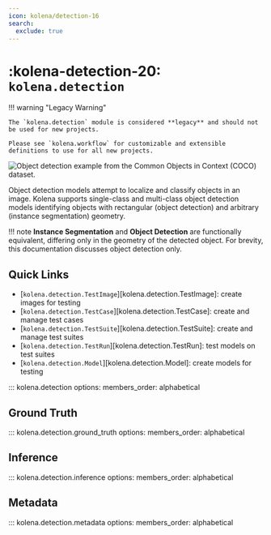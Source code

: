 ```yaml
---
icon: kolena/detection-16
search:
  exclude: true
---
```


# :kolena-detection-20: `kolena.detection`

!!! warning "Legacy Warning"

    The `kolena.detection` module is considered **legacy** and should not be used for new projects.

    Please see `kolena.workflow` for customizable and extensible definitions to use for all new projects.

![Object detection example from the Common Objects in Context (COCO) dataset.](/assets/images/detection-airplane.jpg)

Object detection models attempt to localize and classify objects in an image. Kolena supports single-class and
multi-class object detection models identifying objects with rectangular (object detection) and arbitrary (instance
segmentation) geometry.

!!! note
    **Instance Segmentation** and **Object Detection** are functionally equivalent, differing only in the geometry of the
    detected object. For brevity, this documentation discusses object detection only.

## Quick Links

- [`kolena.detection.TestImage`][kolena.detection.TestImage]: create images for testing
- [`kolena.detection.TestCase`][kolena.detection.TestCase]: create and manage test cases
- [`kolena.detection.TestSuite`][kolena.detection.TestSuite]: create and manage test suites
- [`kolena.detection.TestRun`][kolena.detection.TestRun]: test models on test suites
- [`kolena.detection.Model`][kolena.detection.Model]: create models for testing

::: kolena.detection
    options:
      members_order: alphabetical

## Ground Truth

::: kolena.detection.ground_truth
    options:
      members_order: alphabetical

## Inference

::: kolena.detection.inference
    options:
      members_order: alphabetical

## Metadata

::: kolena.detection.metadata
    options:
      members_order: alphabetical
